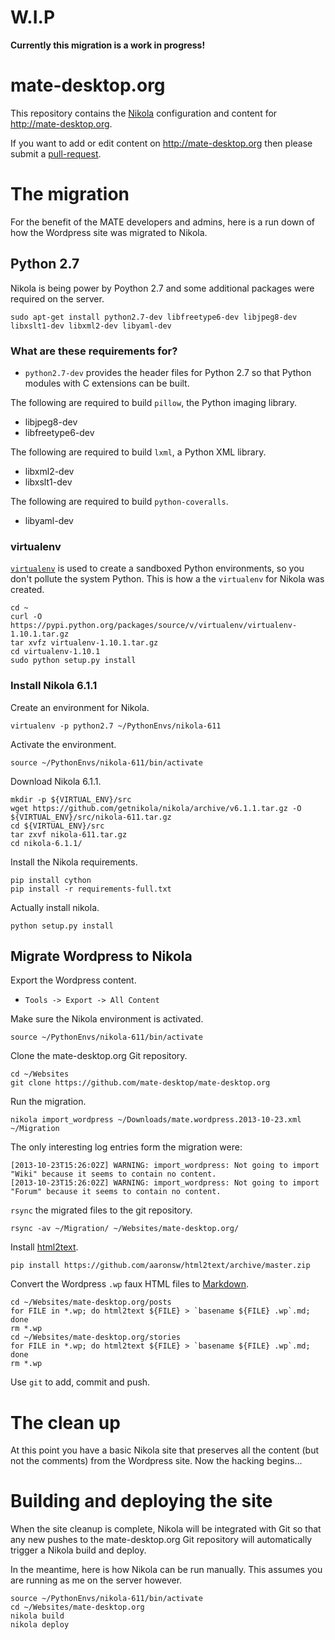 # W.I.P

**Currently this migration is a work in progress!**

# mate-desktop.org

This repository contains the [Nikola](http://getnikola.com) configuration and content
for <http://mate-desktop.org>.

If you want to add or edit content on <http://mate-desktop.org> then please submit a
[pull-request](https://help.github.com/articles/using-pull-requests).

# The migration

For the benefit of the MATE developers and admins, here is a run down of how
the Wordpress site was migrated to Nikola.

## Python 2.7

Nikola is being power by Poython 2.7 and some additional packages were required
on the server.

    sudo apt-get install python2.7-dev libfreetype6-dev libjpeg8-dev libxslt1-dev libxml2-dev libyaml-dev

### What are these requirements for?

  * `python2.7-dev` provides the header files for Python 2.7 so that Python modules 
  with C extensions can be built.

The following are required to build `pillow`, the Python imaging library.

  * libjpeg8-dev
  * libfreetype6-dev

The following are required to build `lxml`, a Python XML library.
  
  * libxml2-dev
  * libxslt1-dev

The following are required to build `python-coveralls`.

  * libyaml-dev

### virtualenv

[`virtualenv`](http://www.virtualenv.org/en/latest/) is used to create a sandboxed Python
environments, so you don't pollute the system Python. This is how a the `virtualenv` for
Nikola was created.

    cd ~
    curl -O https://pypi.python.org/packages/source/v/virtualenv/virtualenv-1.10.1.tar.gz
    tar xvfz virtualenv-1.10.1.tar.gz
    cd virtualenv-1.10.1
    sudo python setup.py install

### Install Nikola 6.1.1

Create an environment for Nikola.

    virtualenv -p python2.7 ~/PythonEnvs/nikola-611

Activate the environment.

    source ~/PythonEnvs/nikola-611/bin/activate

Download Nikola 6.1.1.

    mkdir -p ${VIRTUAL_ENV}/src
    wget https://github.com/getnikola/nikola/archive/v6.1.1.tar.gz -O ${VIRTUAL_ENV}/src/nikola-611.tar.gz
    cd ${VIRTUAL_ENV}/src
    tar zxvf nikola-611.tar.gz
    cd nikola-6.1.1/    

Install the Nikola requirements.

    pip install cython
    pip install -r requirements-full.txt

Actually install nikola.

    python setup.py install

## Migrate Wordpress to Nikola

Export the Wordpress content.

  * `Tools -> Export -> All Content`

Make sure the Nikola environment is activated.

    source ~/PythonEnvs/nikola-611/bin/activate

Clone the mate-desktop.org Git repository.

    cd ~/Websites
    git clone https://github.com/mate-desktop/mate-desktop.org

Run the migration.

    nikola import_wordpress ~/Downloads/mate.wordpress.2013-10-23.xml ~/Migration

The only interesting log entries form the migration were:

    [2013-10-23T15:26:02Z] WARNING: import_wordpress: Not going to import "Wiki" because it seems to contain no content.
    [2013-10-23T15:26:02Z] WARNING: import_wordpress: Not going to import "Forum" because it seems to contain no content.

`rsync` the migrated files to the git repository.

    rsync -av ~/Migration/ ~/Websites/mate-desktop.org/

Install [html2text](https://github.com/aaronsw/html2text).

    pip install https://github.com/aaronsw/html2text/archive/master.zip

Convert the Wordpress `.wp` faux HTML files to [Markdown](http://daringfireball.net/projects/markdown/).

    cd ~/Websites/mate-desktop.org/posts
    for FILE in *.wp; do html2text ${FILE} > `basename ${FILE} .wp`.md; done
    rm *.wp
    cd ~/Websites/mate-desktop.org/stories
    for FILE in *.wp; do html2text ${FILE} > `basename ${FILE} .wp`.md; done
    rm *.wp

Use `git` to add, commit and push.

# The clean up

At this point you have a basic Nikola site that preserves all the 
content (but not the comments) from the Wordpress site. Now the
hacking begins...

# Building and deploying the site

When the site cleanup is complete, Nikola will be integrated with
Git so that any new pushes to the mate-desktop.org Git repository
will automatically trigger a Nikola build and deploy.

In the meantime, here is how Nikola can be run manually. This
assumes you are running as me on the server however.

    source ~/PythonEnvs/nikola-611/bin/activate
    cd ~/Websites/mate-desktop.org
    nikola build
    nikola deploy

